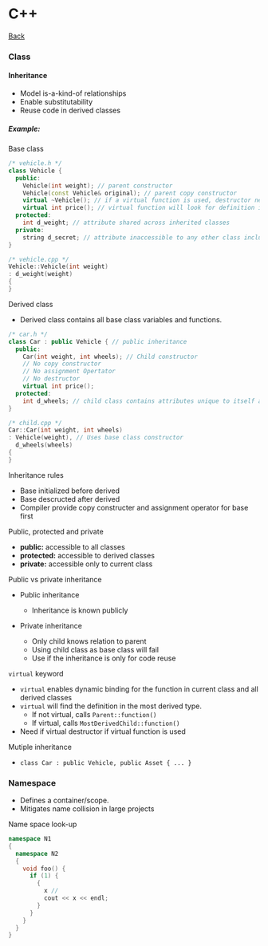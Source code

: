# C++

[Back](../README.md)



### Class

#### Inheritance

* Model is-a-kind-of relationships
* Enable substitutability
* Reuse code in derived classes

##### Example:

Base class

```c++
/* vehicle.h */
class Vehicle {
  public:
    Vehicle(int weight); // parent constructor
    Vehicle(const Vehicle& original); // parent copy constructor
    virtual ~Vehicle(); // if a virtual function is used, destructor need to be virtual
    virtual int price(); // virtual function will look for definition in child
  protected:
    int d_weight; // attribute shared across inherited classes
  private:
    string d_secret; // attribute inaccessible to any other class including child classes
}

/* vehicle.cpp */
Vehicle::Vehicle(int weight)
: d_weight(weight)
{
}

```

Derived class

* Derived class contains all base class variables and functions.

```c++
/* car.h */
class Car : public Vehicle { // public inheritance
  public:
    Car(int weight, int wheels); // Child constructor
    // No copy constructor
    // No assignment Opertator
    // No destructor
    virtual int price();
  protected:
    int d_wheels; // child class contains attributes unique to itself and its children
}

/* child.cpp */
Car::Car(int weight, int wheels)
: Vehicle(weight), // Uses base class constructor
  d_wheels(wheels)
{
}


```

Inheritance rules

* Base initialized before derived
* Base descructed after derived
* Compiler provide copy constructer and assignment operator for base first

Public, protected and private

* **public:** accessible to all classes
* **protected:** accessible to derived classes
* **private:** accessible only to current class

Public vs private inheritance

* Public inheritance
  * Inheritance is known publicly

* Private inheritance
  * Only child knows relation to parent
  * Using child class as base class will fail
  * Use if the inheritance is only for code reuse

`virtual` keyword

- `virtual` enables dynamic binding for the function in current class and all derived classes
- `virtual` will find the definition in the most derived type.
  - If not virtual, calls `Parent::function()`
  - If virtual, calls `MostDerivedChild::function()`
- Need if virtual destructor if virtual function is used

Mutiple inheritance

* `class Car : public Vehicle, public Asset { ... }`



### Namespace

* Defines a container/scope.
* Mitigates name collision in large projects

Name space look-up

```c++
namespace N1
{
  namespace N2
  {
    void foo() {
      if (1) {
        {
          x // 
          cout << x << endl;
        }
      }
    }
  }
}
```







